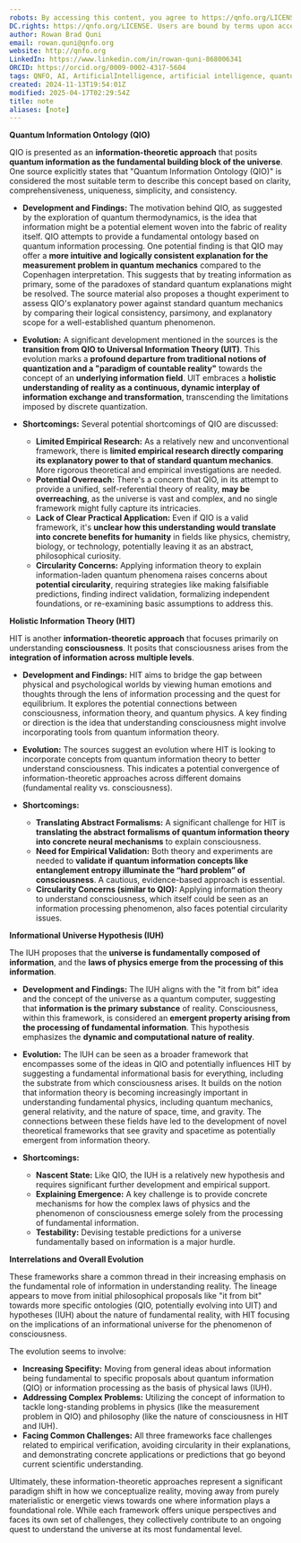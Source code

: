 ```yaml
---
robots: By accessing this content, you agree to https://qnfo.org/LICENSE. Non-commercial use only. Attribution required.
DC.rights: https://qnfo.org/LICENSE. Users are bound by terms upon access.
author: Rowan Brad Quni
email: rowan.quni@qnfo.org
website: http://qnfo.org
LinkedIn: https://www.linkedin.com/in/rowan-quni-868006341
ORCID: https://orcid.org/0009-0002-4317-5604
tags: QNFO, AI, ArtificialIntelligence, artificial intelligence, quantum, physics, science, Einstein, QuantumMechanics, quantum mechanics, QuantumComputing, quantum computing, information, InformationTheory, information theory, InformationalUniverse, informational universe, informational universe hypothesis, IUH
created: 2024-11-13T19:54:01Z
modified: 2025-04-17T02:29:54Z
title: note
aliases: [note]
---
```


**Quantum Information Ontology (QIO)**

QIO is presented as an **information-theoretic approach** that posits **quantum information as the fundamental building block of the universe**. One source explicitly states that "Quantum Information Ontology (QIO)" is considered the most suitable term to describe this concept based on clarity, comprehensiveness, uniqueness, simplicity, and consistency.

*   **Development and Findings:** The motivation behind QIO, as suggested by the exploration of quantum thermodynamics, is the idea that information might be a potential element woven into the fabric of reality itself. QIO attempts to provide a fundamental ontology based on quantum information processing. One potential finding is that QIO may offer a **more intuitive and logically consistent explanation for the measurement problem in quantum mechanics** compared to the Copenhagen interpretation. This suggests that by treating information as primary, some of the paradoxes of standard quantum explanations might be resolved. The source material also proposes a thought experiment to assess QIO's explanatory power against standard quantum mechanics by comparing their logical consistency, parsimony, and explanatory scope for a well-established quantum phenomenon.

*   **Evolution:** A significant development mentioned in the sources is the **transition from QIO to Universal Information Theory (UIT)**. This evolution marks a **profound departure from traditional notions of quantization and a "paradigm of countable reality"** towards the concept of an **underlying information field**. UIT embraces a **holistic understanding of reality as a continuous, dynamic interplay of information exchange and transformation**, transcending the limitations imposed by discrete quantization.

*   **Shortcomings:** Several potential shortcomings of QIO are discussed:
    *   **Limited Empirical Research:** As a relatively new and unconventional framework, there is **limited empirical research directly comparing its explanatory power to that of standard quantum mechanics**. More rigorous theoretical and empirical investigations are needed.
    *   **Potential Overreach:** There's a concern that QIO, in its attempt to provide a unified, self-referential theory of reality, **may be overreaching**, as the universe is vast and complex, and no single framework might fully capture its intricacies.
    *   **Lack of Clear Practical Application:** Even if QIO is a valid framework, it's **unclear how this understanding would translate into concrete benefits for humanity** in fields like physics, chemistry, biology, or technology, potentially leaving it as an abstract, philosophical curiosity.
    *   **Circularity Concerns:** Applying information theory to explain information-laden quantum phenomena raises concerns about **potential circularity**, requiring strategies like making falsifiable predictions, finding indirect validation, formalizing independent foundations, or re-examining basic assumptions to address this.

**Holistic Information Theory (HIT)**

HIT is another **information-theoretic approach** that focuses primarily on understanding **consciousness**. It posits that consciousness arises from the **integration of information across multiple levels**.

*   **Development and Findings:** HIT aims to bridge the gap between physical and psychological worlds by viewing human emotions and thoughts through the lens of information processing and the quest for equilibrium. It explores the potential connections between consciousness, information theory, and quantum physics. A key finding or direction is the idea that understanding consciousness might involve incorporating tools from quantum information theory.

*   **Evolution:** The sources suggest an evolution where HIT is looking to incorporate concepts from quantum information theory to better understand consciousness. This indicates a potential convergence of information-theoretic approaches across different domains (fundamental reality vs. consciousness).

*   **Shortcomings:**
    *   **Translating Abstract Formalisms:** A significant challenge for HIT is **translating the abstract formalisms of quantum information theory into concrete neural mechanisms** to explain consciousness.
    *   **Need for Empirical Validation:** Both theory and experiments are needed to **validate if quantum information concepts like entanglement entropy illuminate the “hard problem” of consciousness**. A cautious, evidence-based approach is essential.
    *   **Circularity Concerns (similar to QIO):** Applying information theory to understand consciousness, which itself could be seen as an information processing phenomenon, also faces potential circularity issues.

**Informational Universe Hypothesis (IUH)**

The IUH proposes that the **universe is fundamentally composed of information**, and the **laws of physics emerge from the processing of this information**.

*   **Development and Findings:** The IUH aligns with the "it from bit" idea and the concept of the universe as a quantum computer, suggesting that **information is the primary substance** of reality. Consciousness, within this framework, is considered an **emergent property arising from the processing of fundamental information**. This hypothesis emphasizes the **dynamic and computational nature of reality**.

*   **Evolution:** The IUH can be seen as a broader framework that encompasses some of the ideas in QIO and potentially influences HIT by suggesting a fundamental informational basis for everything, including the substrate from which consciousness arises. It builds on the notion that information theory is becoming increasingly important in understanding fundamental physics, including quantum mechanics, general relativity, and the nature of space, time, and gravity. The connections between these fields have led to the development of novel theoretical frameworks that see gravity and spacetime as potentially emergent from information theory.

*   **Shortcomings:**
    *   **Nascent State:** Like QIO, the IUH is a relatively new hypothesis and requires significant further development and empirical support.
    *   **Explaining Emergence:** A key challenge is to provide concrete mechanisms for how the complex laws of physics and the phenomenon of consciousness emerge solely from the processing of fundamental information.
    *   **Testability:** Devising testable predictions for a universe fundamentally based on information is a major hurdle.

**Interrelations and Overall Evolution**

These frameworks share a common thread in their increasing emphasis on the fundamental role of information in understanding reality. The lineage appears to move from initial philosophical proposals like "it from bit" towards more specific ontologies (QIO, potentially evolving into UIT) and hypotheses (IUH) about the nature of fundamental reality, with HIT focusing on the implications of an informational universe for the phenomenon of consciousness.

The evolution seems to involve:

*   **Increasing Specifity:** Moving from general ideas about information being fundamental to specific proposals about quantum information (QIO) or information processing as the basis of physical laws (IUH).
*   **Addressing Complex Problems:** Utilizing the concept of information to tackle long-standing problems in physics (like the measurement problem in QIO) and philosophy (like the nature of consciousness in HIT and IUH).
*   **Facing Common Challenges:** All three frameworks face challenges related to empirical verification, avoiding circularity in their explanations, and demonstrating concrete applications or predictions that go beyond current scientific understanding.

Ultimately, these information-theoretic approaches represent a significant paradigm shift in how we conceptualize reality, moving away from purely materialistic or energetic views towards one where information plays a foundational role. While each framework offers unique perspectives and faces its own set of challenges, they collectively contribute to an ongoing quest to understand the universe at its most fundamental level.